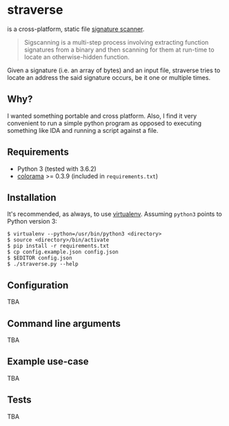 # straverse

is a cross-platform, static file [signature scanner](https://wiki.alliedmods.net/Signature_scanning).
>Sigscanning is a multi-step process involving extracting function signatures from a binary and then scanning for them at run-time to locate an otherwise-hidden function. 

Given a signature (i.e. an array of bytes) and an input file,
straverse tries to locate an address the said signature occurs,
be it one or multiple times.  

## Why?
I wanted something portable and cross platform.
Also, I find it very convenient to run a simple python program
as opposed to executing something like IDA and running a script against
a file.

## Requirements
* Python 3 (tested with 3.6.2)
* [colorama](https://github.com/tartley/colorama) >= 0.3.9 (included in `requirements.txt`)

## Installation
It's recommended, as always, to use [virtualenv](https://docs.python.org/3/library/venv.html).
Assuming `python3` points to Python version 3:
```commandline
$ virtualenv --python=/usr/bin/python3 <directory>
$ source <directory>/bin/activate
$ pip install -r requirements.txt
$ cp config.example.json config.json
$ $EDITOR config.json
$ ./straverse.py --help
```

## Configuration
TBA

## Command line arguments
TBA

## Example use-case
TBA

## Tests
TBA
